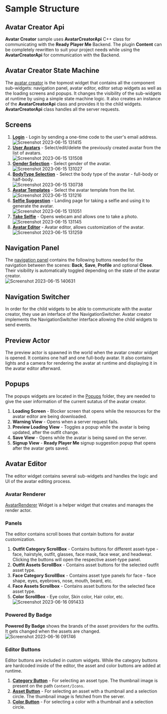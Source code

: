 ﻿# Sample Structure

## Avatar Creator Api
**Avatar Creator** sample uses **AvatarCreatorApi** C++ class for communicating with the **Ready Player Me** Backend. The plugin **Content** can be completely rewritten to suit your project needs while using the **AvatarCreatorApi** for communication with the Backend.

## Avatar Creator State Machine
The [avatar creator](Content/Widgets/WBP_AvatarCreator.uasset) is the topmost widget that contains all the component sub-widgets: navigation panel, avatar editor, editor setup widgets as well as the loading screens and popups.
It changes the visibility of the sub-widgets at runtime by using a simple state machine logic.
It also creates an instance of the **AvatarCreatorApi** class and provides it to the child widgets. **AvatarCreatorApi** class handles all the server requests.

## Screens
1. [**Login**](Content/Widgets/Pages/WBP_Login.uasset) - Login by sending a one-time code to the user's email address.<br>
   ![Screenshot 2023-06-15 131415](https://github.com/readyplayerme/rpm-unreal-avatar-creator/assets/3124894/6b19934c-d7fd-4f78-b050-cab75c410269)
2. [**User Avatars**](Content/Widgets/Pages/UserAvatars/WBP_UserAvatars.uasset) - Select/edit/delete the previously created avatar from the list of avatars.<br>
   ![Screenshot 2023-06-15 131508](https://github.com/readyplayerme/rpm-unreal-avatar-creator/assets/3124894/b2d256e8-bce8-46ea-8406-3be7c99588c8)
3. [**Gender Selection**](Content/Widgets/Pages/WBP_GenderSelection.uasset) - Select gender of the avatar.<br>
   ![Screenshot 2023-06-15 131027](https://github.com/readyplayerme/rpm-unreal-avatar-creator/assets/3124894/960d8ca3-5ebe-4349-a833-8193cebf1db8)
4. [**BodyType Selection**](Content/Widgets/Pages/WBP_BodyTypeSelection.uasset) - Select the body type of the avatar - full-body or half-body.<br>
   ![Screenshot 2023-06-15 130738](https://github.com/readyplayerme/rpm-unreal-avatar-creator/assets/3124894/0d3a6bc0-3157-4331-a18d-a23cb1f421c3)
5. [**Avatar Templates**](Content/Widgets/Pages/AvatarTemplates/WBP_PickAnAvatar.uasset) - Select the avatar template from the list.<br>
   ![Screenshot 2023-06-15 131216](https://github.com/readyplayerme/rpm-unreal-avatar-creator/assets/3124894/30633ac4-a582-48d0-b196-b8d3ec7f056f)
6. [**Selfie Suggestion**](Content/Widgets/Pages/WBP_SelfieSuggestion.uasset) - Landing page for taking a selfie and using it to generate the avatar.<br>
   ![Screenshot 2023-06-15 131051](https://github.com/readyplayerme/rpm-unreal-avatar-creator/assets/3124894/466bc705-1ebe-4529-99d3-c1b24a194dfb)
7. [**Take Selfie**](Content/Widgets/Pages/WBP_TakeSelfie.uasset) - Opens webcam and allows one to take a photo.<br>
   ![Screenshot 2023-06-15 131145](https://github.com/readyplayerme/rpm-unreal-avatar-creator/assets/3124894/8344793e-212c-4d59-85a0-7ef71fe1bfaf)
8. [**Avatar Editor**](Content/Widgets/Editor/WBP_AvatarEditor.uasset) - Avatar editor, allows customization of the avatar.<br>
   ![Screenshot 2023-06-15 131259](https://github.com/readyplayerme/rpm-unreal-avatar-creator/assets/3124894/466ac898-52e1-483d-8ddd-ac938674b8a1)

## Navigation Panel
The [navigation panel](Content/Widgets/WBP_NavigationPanel.uasset) contains the following buttons needed for the navigation between the scenes:
**Back**, **Save**, **Profile** and optional **Close**. Their visibility is automatically toggled depending on the state of the avatar creator.<br>
![Screenshot 2023-06-15 140631](https://github.com/readyplayerme/rpm-unreal-avatar-creator/assets/3124894/ac7a57f9-bc05-4a64-9213-4639f52e1df9)

## Navigation Switcher
In order for the child widgets to be able to communicate with the avatar creator, they use an interface of the NavigationSwitcher.
Avatar creator implements the NavigationSwitcher interface allowing the child widgets to send events.

## Preview Actor
The preview actor is spawned in the world when the avatar creator widget is opened. It contains one half and one full-body avatar.
It also contains lights and a camera for rendering the avatar at runtime and displaying it in the avatar editor afterward.

## Popups
The popups widgets are located in the [Popups](Content/Widgets/Popups) folder, they are needed to give the user information of the current sutatus of the avatar creator.
1. **Loading Screen** - Blocker screen that opens while the resources for the avatar editor are being downloaded.
2. **Warning View** - Opens when a server request fails.
3. **Preview Loading View** - Toggles a popup while the avatar is being updated, after the outfit change.
4. **Save View** - Opens while the avatar is being saved on the server.
5. **Signup View** - **Ready Player Me** signup suggestion popup that opens after the avatar gets saved.

## Avatar Editor
The editor widget contains several sub-widgets and handles the logic and UI of the avatar editing process.

### Avatar Renderer
[AvatarRenderer](Content/Blueprints/BP_PreviewActor.uasset) Widget is a helper widget that creates and manages the render actor.

### Panels
The editor contains scroll boxes that contain buttons for avatar customization.

1. **Outfit Category ScrollBox** - Contains buttons for different asset-type - face, hairstyle, outfit, glasses, face mask, face wear, and headwear.
   Clicking the buttons will open the respective asset-type panel.
2. **Outfit Assets ScrollBox** - Contains asset buttons for the selected outfit asset type.
3. **Face Category ScrollBox** - Contains asset type panels for face - face shape, eyes, eyebrows, nose, mouth, beard, etc.
4. **Face Assets Scrollbox** - Contains asset buttons for the selected face asset type.<br>
5. **Color ScrollBox** - Eye color, Skin color, Hair color, etc.<br>
![Screenshot 2023-06-16 091433](https://github.com/readyplayerme/rpm-unreal-avatar-creator/assets/3124894/79ab6a11-eb1b-42be-99bf-b0b8b1582f8f)

### Powered By Badge
**Powered By Badge** shows the brands of the asset providers for the outfits. It gets changed when the assets are changed.<br>
![Screenshot 2023-06-16 091746](https://github.com/readyplayerme/rpm-unreal-avatar-creator/assets/3124894/e7a96196-c183-46cb-9038-ae12b56af08d)

### Editor Buttons
Editor buttons are included in custom widgets. While the category buttons are hardcoded inside of the editor, the asset and color buttons are added at runtime.

1. [**Category Button**](Content/Widgets/Editor/WBP_CategoryButton.uasset) - For selecting an asset type. The thumbnail image is present on the path `Content/Icons`.
2. [**Asset Button**](Content/Widgets/Editor/WBP_AssetButton.uasset) - For selecting an asset with a thumbnail and a selection circle. The thumbnail image is fetched from the server.
3. [**Color Button**](Content/Widgets/Editor/WBP_ColorButton.uasset) - For selecting a color with a thumbnail and a selection circle.

